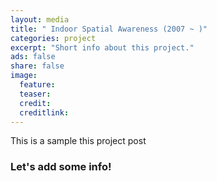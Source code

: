 ```yaml
---
layout: media
title: " Indoor Spatial Awareness (2007 ~ )"
categories: project
excerpt: "Short info about this project."
ads: false
share: false
image:
  feature: 
  teaser: 
  credit: 
  creditlink: 
---
```


This is a sample this project post 

### Let's add some info!